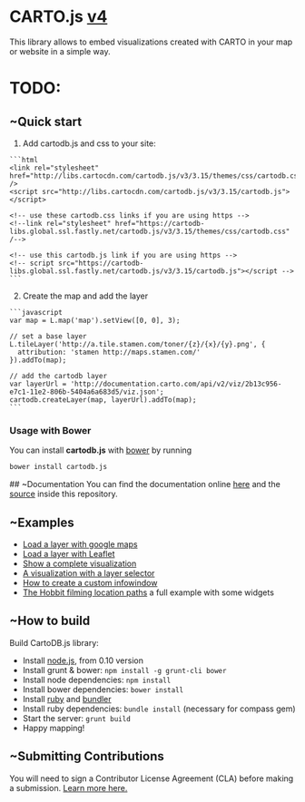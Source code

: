 CARTO.js [v4](http://cartodb.github.io/cartodb.js/)
===========

This library allows to embed visualizations created with CARTO in your map or website in a simple way.

# TODO:

## ~Quick start

  1. Add cartodb.js and css to your site:

    ```html
    <link rel="stylesheet" href="http://libs.cartocdn.com/cartodb.js/v3/3.15/themes/css/cartodb.css" />
    <script src="http://libs.cartocdn.com/cartodb.js/v3/3.15/cartodb.js"></script>

    <!-- use these cartodb.css links if you are using https -->
    <!--link rel="stylesheet" href="https://cartodb-libs.global.ssl.fastly.net/cartodb.js/v3/3.15/themes/css/cartodb.css" /-->

    <!-- use this cartodb.js link if you are using https -->
    <!-- script src="https://cartodb-libs.global.ssl.fastly.net/cartodb.js/v3/3.15/cartodb.js"></script -->
    ```


  2. Create the map and add the layer

    ```javascript
    var map = L.map('map').setView([0, 0], 3);

    // set a base layer
    L.tileLayer('http://a.tile.stamen.com/toner/{z}/{x}/{y}.png', {
      attribution: 'stamen http://maps.stamen.com/'
    }).addTo(map);

    // add the cartodb layer
    var layerUrl = 'http://documentation.carto.com/api/v2/viz/2b13c956-e7c1-11e2-806b-5404a6a683d5/viz.json';
    cartodb.createLayer(map, layerUrl).addTo(map);
    ```

### Usage with Bower

You can install **cartodb.js** with [bower](http://bower.io/) by running

```sh
bower install cartodb.js
```

## ~Documentation
You can find the documentation online [here](http://docs.carto.com/cartodb-platform/cartodb-js.html) and the [source](https://github.com/CartoDB/cartodb.js/blob/develop/doc/API.md) inside this repository.

## ~Examples

- [Load a layer with google maps](http://cartodb.github.com/cartodb.js/examples/gmaps_force_basemap.html)
- [Load a layer with Leaflet](http://cartodb.github.com/cartodb.js/examples/leaflet.html)
- [Show a complete visualization](http://cartodb.github.com/cartodb.js/examples/easy.html)
- [A visualization with a layer selector](http://cartodb.github.com/cartodb.js/examples/layer_selector.html)
- [How to create a custom infowindow](http://cartodb.github.com/cartodb.js/examples/custom_infowindow.html)
- [The Hobbit filming location paths](http://cartodb.github.com/cartodb.js/examples/TheHobbitLocations/) a full example with some widgets


## ~How to build
Build CartoDB.js library:

- Install [node.js](http://nodejs.org/download/), from 0.10 version
- Install grunt & bower: `npm install -g grunt-cli bower`
- Install node dependencies: `npm install`
- Install bower dependencies: `bower install`
- Install [ruby](https://www.ruby-lang.org/en/installation/) and [bundler](https://github.com/bundler/bundler)
- Install ruby dependencies: `bundle install` (necessary for compass gem)
- Start the server: `grunt build`
- Happy mapping!

## ~Submitting Contributions

You will need to sign a Contributor License Agreement (CLA) before making a submission. [Learn more here.](https://carto.com/contributing)
